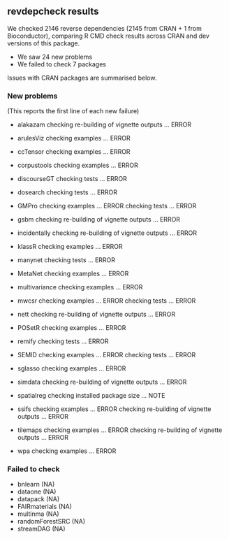 ## revdepcheck results

We checked 2146 reverse dependencies (2145 from CRAN + 1 from Bioconductor), comparing R CMD check results across CRAN and dev versions of this package.

 * We saw 24 new problems
 * We failed to check 7 packages

Issues with CRAN packages are summarised below.

### New problems
(This reports the first line of each new failure)

* alakazam
  checking re-building of vignette outputs ... ERROR

* arulesViz
  checking examples ... ERROR

* ccTensor
  checking examples ... ERROR

* corpustools
  checking examples ... ERROR

* discourseGT
  checking tests ... ERROR

* dosearch
  checking tests ... ERROR

* GMPro
  checking examples ... ERROR
  checking tests ... ERROR

* gsbm
  checking re-building of vignette outputs ... ERROR

* incidentally
  checking re-building of vignette outputs ... ERROR

* klassR
  checking examples ... ERROR

* manynet
  checking tests ... ERROR

* MetaNet
  checking examples ... ERROR

* multivariance
  checking examples ... ERROR

* mwcsr
  checking examples ... ERROR
  checking tests ... ERROR

* nett
  checking re-building of vignette outputs ... ERROR

* POSetR
  checking examples ... ERROR

* remify
  checking tests ... ERROR

* SEMID
  checking examples ... ERROR
  checking tests ... ERROR

* sglasso
  checking examples ... ERROR

* simdata
  checking re-building of vignette outputs ... ERROR

* spatialreg
  checking installed package size ... NOTE

* ssifs
  checking examples ... ERROR
  checking re-building of vignette outputs ... ERROR

* tilemaps
  checking examples ... ERROR
  checking re-building of vignette outputs ... ERROR

* wpa
  checking examples ... ERROR

### Failed to check

* bnlearn         (NA)
* dataone         (NA)
* datapack        (NA)
* FAIRmaterials   (NA)
* multinma        (NA)
* randomForestSRC (NA)
* streamDAG       (NA)
